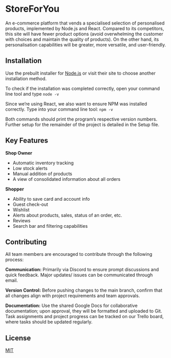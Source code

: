 # StoreForYou

An e-commerce platform that vends a specialised selection of personalised products, implemented by Node.js and React. Compared to its competitors, this site will have fewer product options (avoid overwhelming the customer with choices and maintain the quality of products). On the other hand, its personalisation capabilities will be greater, more versatile, and user-friendly.

## Installation

Use the prebuilt installer for [Node.js](https://nodejs.org/en/download/prebuilt-installer) or visit their site to choose another installation method.

To check if the installation was completed correctly, open your command line tool and type `node -v`

Since we’re using React, we also want to ensure NPM was installed correctly. Type into your command line tool: `npm -v`

Both commands should print the program’s respective version numbers. Further setup for the remainder of the project is detailed in the Setup file.

## Key Features

**Shop Owner**

* Automatic inventory tracking  
* Low stock alerts  
* Manual addition of products  
* A view of consolidated information about all orders

**Shopper**

* Ability to save card and account info  
* Guest check-out  
* Wishlist  
* Alerts about products, sales, status of an order, etc.  
* Reviews  
* Search bar and filtering capabilities

## Contributing

All team members are encouraged to contribute through the following process:

**Communication:** Primarily via Discord to ensure prompt discussions and quick feedback. Major updates/ issues can be communicated through email.

**Version Control:** Before pushing changes to the main branch, confirm that all changes align with project requirements and team approvals.

**Documentation:** Use the shared Google Docs for collaborative documentation; upon approval, they will be formatted and uploaded to Git. Task assignments and project progress can be tracked on our Trello board, where tasks should be updated regularly.

## License

[MIT](https://choosealicense.com/licenses/mit/)
